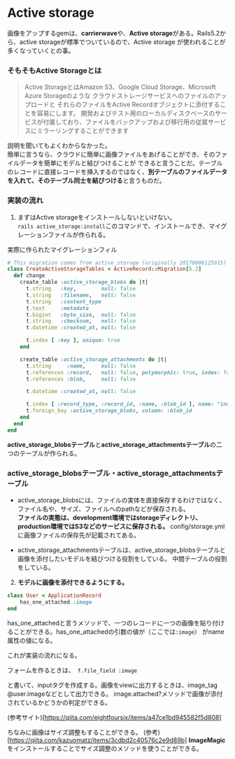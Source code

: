 # Active storage

画像をアップするgemは、**carrierwave**や、**Active storage**がある。Rails5.2から、active storageが標準でついているので、Active storage
が使われることが多くなっていくとの事。

### そもそもActive Storageとは
>Active StorageとはAmazon S3、Google Cloud Storage、Microsoft Azure Storageのような クラウドストレージサービスへのファイルのアップロードと
それらのファイルをActive Recordオブジェクトに添付することを容易にします。 
開発およびテスト用のローカルディスクベースのサービスが付属しており、ファイルをバックアップおよび移行用の従属サービスにミラーリングすることができます

説明を聞いてもよくわからなかった。  
簡単に言うなら、クラウドに簡単に画像ファイルをあげることができ、そのファイルデータを簡単にモデルと結びつけることが
できると言うことだ。テーブルのレコードに直接レコードを挿入するのではなく、**別テーブルのファイルデータを入れて、そのテーブル同士を結びつける**と言うものだ。

### 実装の流れ 
1. まずはActive storageをインストールしないといけない。  
```rails active_storage:install```このコマンドで、インストールでき、マイグレーションファイルが作られる。  

実際に作られたマイグレーションフィル
```rb
# This migration comes from active_storage (originally 20170806125915)
class CreateActiveStorageTables < ActiveRecord::Migration[5.2]
  def change
    create_table :active_storage_blobs do |t|
      t.string   :key,        null: false
      t.string   :filename,   null: false
      t.string   :content_type
      t.text     :metadata
      t.bigint   :byte_size,  null: false
      t.string   :checksum,   null: false
      t.datetime :created_at, null: false

      t.index [ :key ], unique: true
    end

    create_table :active_storage_attachments do |t|
      t.string     :name,     null: false
      t.references :record,   null: false, polymorphic: true, index: false
      t.references :blob,     null: false

      t.datetime :created_at, null: false

      t.index [ :record_type, :record_id, :name, :blob_id ], name: "index_active_storage_attachments_uniqueness", unique: true
      t.foreign_key :active_storage_blobs, column: :blob_id
    end
  end
end
```

**active_storage_blobsテーブル**と**active_storage_attachmentsテーブル**の二つのテーブルが作られる。

### active_storage_blobsテーブル・active_storage_attachmentsテーブル　　
- active_storage_blobsには、ファイルの実体を直接保存するわけではなく、ファイル名や、サイズ、ファイルへのpathなどが保存される。  
**ファイルの実態は、development環境ではstorageディレクトリ、production環境ではS3などのサービスに保存される。**
config/storage.ymlに画像ファイルの保存先が記載されてある。

- active_storage_attachmentsテーブルは、active_storage_blobsテーブルと画像を添付したいモデルを結びつける役割をしている。
中間テーブルの役割をしている。

2. **モデルに画像を添付できるようにする。**
```rb
class User < ApplicationRecord
    has_one_attached :image
end
```
has_one_attachedと言うメソッドで、一つのレコードに一つの画像を貼り付けることができる。has_one_attachedの引数の値が（ここでは```:image```）
がname属性の値になる。

これが実装の流れになる。  

フォームを作るときは、```
f.file_field :image```

と書いて、inputタグを作成する。画像をviewに出力するときは、image_tag @user.imageなどとして出力できる。
image.attached?メソッドで画像が添付されているかどうかの判定ができる。

(参考サイト)[https://qiita.com/eightfoursix/items/a47ce1bd945582f5d808]


ちなみに画像はサイズ調整もすることができる。
(参考)[https://qiita.com/kazuomatz/items/3cdbd2c40576c2e9d89b]
**ImageMagic**をインストールすることでサイズ調整のメソッドを使うことができる。
